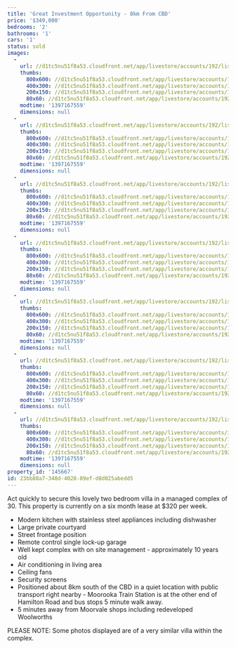 ```yaml
---
title: 'Great Investment Opportunity - 8km From CBD'
price: '$349,000'
bedrooms: '2'
bathrooms: '1'
cars: '1'
status: sold
images:
  -
    url: //d1tc5nu51f8a53.cloudfront.net/app/livestore/accounts/192/listings/98040/images/107039007-1_8876135117_20140411040119.jpg
    thumbs:
      800x600: //d1tc5nu51f8a53.cloudfront.net/app/livestore/accounts/192/listings/98040/images/107039007-1_8876135117_20140411040119_800x600.jpg
      400x300: //d1tc5nu51f8a53.cloudfront.net/app/livestore/accounts/192/listings/98040/images/107039007-1_8876135117_20140411040119_400x300.jpg
      200x150: //d1tc5nu51f8a53.cloudfront.net/app/livestore/accounts/192/listings/98040/images/107039007-1_8876135117_20140411040119_200x150.jpg
      80x60: //d1tc5nu51f8a53.cloudfront.net/app/livestore/accounts/192/listings/98040/images/107039007-1_8876135117_20140411040119_80x60.jpg
    modtime: '1397167559'
    dimensions: null
  -
    url: //d1tc5nu51f8a53.cloudfront.net/app/livestore/accounts/192/listings/98040/images/107039007-2_5920381914_20140411040124.jpg
    thumbs:
      800x600: //d1tc5nu51f8a53.cloudfront.net/app/livestore/accounts/192/listings/98040/images/107039007-2_5920381914_20140411040124_800x600.jpg
      400x300: //d1tc5nu51f8a53.cloudfront.net/app/livestore/accounts/192/listings/98040/images/107039007-2_5920381914_20140411040124_400x300.jpg
      200x150: //d1tc5nu51f8a53.cloudfront.net/app/livestore/accounts/192/listings/98040/images/107039007-2_5920381914_20140411040124_200x150.jpg
      80x60: //d1tc5nu51f8a53.cloudfront.net/app/livestore/accounts/192/listings/98040/images/107039007-2_5920381914_20140411040124_80x60.jpg
    modtime: '1397167559'
    dimensions: null
  -
    url: //d1tc5nu51f8a53.cloudfront.net/app/livestore/accounts/192/listings/98040/images/107039007-3_1122545651_20140411040122.jpg
    thumbs:
      800x600: //d1tc5nu51f8a53.cloudfront.net/app/livestore/accounts/192/listings/98040/images/107039007-3_1122545651_20140411040122_800x600.jpg
      400x300: //d1tc5nu51f8a53.cloudfront.net/app/livestore/accounts/192/listings/98040/images/107039007-3_1122545651_20140411040122_400x300.jpg
      200x150: //d1tc5nu51f8a53.cloudfront.net/app/livestore/accounts/192/listings/98040/images/107039007-3_1122545651_20140411040122_200x150.jpg
      80x60: //d1tc5nu51f8a53.cloudfront.net/app/livestore/accounts/192/listings/98040/images/107039007-3_1122545651_20140411040122_80x60.jpg
    modtime: '1397167559'
    dimensions: null
  -
    url: //d1tc5nu51f8a53.cloudfront.net/app/livestore/accounts/192/listings/98040/images/107039007-4_8999522049_20140411040122.jpg
    thumbs:
      800x600: //d1tc5nu51f8a53.cloudfront.net/app/livestore/accounts/192/listings/98040/images/107039007-4_8999522049_20140411040122_800x600.jpg
      400x300: //d1tc5nu51f8a53.cloudfront.net/app/livestore/accounts/192/listings/98040/images/107039007-4_8999522049_20140411040122_400x300.jpg
      200x150: //d1tc5nu51f8a53.cloudfront.net/app/livestore/accounts/192/listings/98040/images/107039007-4_8999522049_20140411040122_200x150.jpg
      80x60: //d1tc5nu51f8a53.cloudfront.net/app/livestore/accounts/192/listings/98040/images/107039007-4_8999522049_20140411040122_80x60.jpg
    modtime: '1397167559'
    dimensions: null
  -
    url: //d1tc5nu51f8a53.cloudfront.net/app/livestore/accounts/192/listings/98040/images/107039007-5_7241283832_20140411040122.jpg
    thumbs:
      800x600: //d1tc5nu51f8a53.cloudfront.net/app/livestore/accounts/192/listings/98040/images/107039007-5_7241283832_20140411040122_800x600.jpg
      400x300: //d1tc5nu51f8a53.cloudfront.net/app/livestore/accounts/192/listings/98040/images/107039007-5_7241283832_20140411040122_400x300.jpg
      200x150: //d1tc5nu51f8a53.cloudfront.net/app/livestore/accounts/192/listings/98040/images/107039007-5_7241283832_20140411040122_200x150.jpg
      80x60: //d1tc5nu51f8a53.cloudfront.net/app/livestore/accounts/192/listings/98040/images/107039007-5_7241283832_20140411040122_80x60.jpg
    modtime: '1397167559'
    dimensions: null
  -
    url: //d1tc5nu51f8a53.cloudfront.net/app/livestore/accounts/192/listings/98040/images/107039007-6_9399010661_20140411040123.jpg
    thumbs:
      800x600: //d1tc5nu51f8a53.cloudfront.net/app/livestore/accounts/192/listings/98040/images/107039007-6_9399010661_20140411040123_800x600.jpg
      400x300: //d1tc5nu51f8a53.cloudfront.net/app/livestore/accounts/192/listings/98040/images/107039007-6_9399010661_20140411040123_400x300.jpg
      200x150: //d1tc5nu51f8a53.cloudfront.net/app/livestore/accounts/192/listings/98040/images/107039007-6_9399010661_20140411040123_200x150.jpg
      80x60: //d1tc5nu51f8a53.cloudfront.net/app/livestore/accounts/192/listings/98040/images/107039007-6_9399010661_20140411040123_80x60.jpg
    modtime: '1397167559'
    dimensions: null
  -
    url: //d1tc5nu51f8a53.cloudfront.net/app/livestore/accounts/192/listings/98040/images/107039007-7_971886431_20140411040128.jpg
    thumbs:
      800x600: //d1tc5nu51f8a53.cloudfront.net/app/livestore/accounts/192/listings/98040/images/107039007-7_971886431_20140411040128_800x600.jpg
      400x300: //d1tc5nu51f8a53.cloudfront.net/app/livestore/accounts/192/listings/98040/images/107039007-7_971886431_20140411040128_400x300.jpg
      200x150: //d1tc5nu51f8a53.cloudfront.net/app/livestore/accounts/192/listings/98040/images/107039007-7_971886431_20140411040128_200x150.jpg
      80x60: //d1tc5nu51f8a53.cloudfront.net/app/livestore/accounts/192/listings/98040/images/107039007-7_971886431_20140411040128_80x60.jpg
    modtime: '1397167559'
    dimensions: null
property_id: '145667'
id: 23bb88a7-348d-4028-89ef-d8d025abedd5
---
```

Act quickly to secure this lovely two bedroom villa in a managed complex of 30. This property is currently on a six month lease at $320 per week.

*  Modern kitchen with stainless steel appliances including dishwasher
*  Large private courtyard
*  Street frontage position
*  Remote control single lock-up garage
*  Well kept complex with on site management - approximately 10 years old
*  Air conditioning in living area
*  Ceiling fans
*  Security screens
*  Positioned about 8km south of the CBD in a quiet location with public transport right nearby - Moorooka Train Station is at the other end of Hamilton Road and bus stops 5 minute walk away.
*  5 minutes away from Moorvale shops including redeveloped Woolworths


PLEASE NOTE: Some photos displayed are of a very similar villa within the complex.